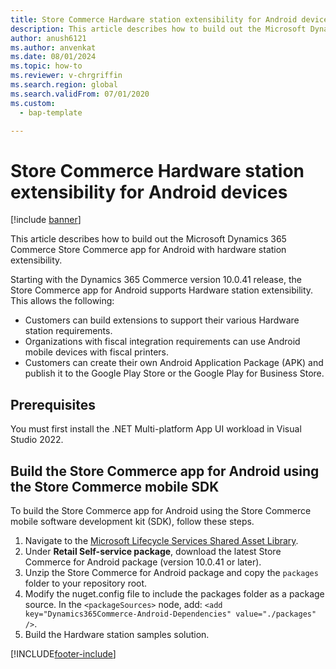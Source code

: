 ```yaml
---
title: Store Commerce Hardware station extensibility for Android devices
description: This article describes how to build out the Microsoft Dynamics 365 Commerce Store Commerce app for Android with hardware station extensibility.
author: anush6121
ms.author: anvenkat
ms.date: 08/01/2024
ms.topic: how-to
ms.reviewer: v-chrgriffin
ms.search.region: global
ms.search.validFrom: 07/01/2020
ms.custom: 
  - bap-template

---
```


# Store Commerce Hardware station extensibility for Android devices

[!include [banner](../../includes/banner.md)]

This article describes how to build out the Microsoft Dynamics 365 Commerce Store Commerce app for Android with hardware station extensibility.

Starting with the Dynamics 365 Commerce version 10.0.41 release, the Store Commerce app for Android supports Hardware station extensibility. This allows the following:
- Customers can build extensions to support their various Hardware station requirements.
- Organizations with fiscal integration requirements can use Android mobile devices with fiscal printers.
- Customers can create their own Android Application Package (APK) and publish it to the Google Play Store or the Google Play for Business Store.
  
## Prerequisites

You must first install the .NET Multi-platform App UI workload in Visual Studio 2022.
  
## Build the Store Commerce app for Android using the Store Commerce mobile SDK

To build the Store Commerce app for Android using the Store Commerce mobile software development kit (SDK), follow these steps.

1. Navigate to the [Microsoft Lifecycle Services Shared Asset Library](https://lcs.dynamics.com/V2/SharedAssetLibrary).
1. Under **Retail Self-service package**, download the latest Store Commerce for Android package (version 10.0.41 or later).
1. Unzip the Store Commerce for Android package and copy the `packages` folder to your repository root.
1. Modify the nuget.config file to include the packages folder as a package source. In the `<packageSources>` node, add: `<add key="Dynamics365Commerce-Android-Dependencies" value="./packages" />`.
1. Build the Hardware station samples solution.


[!INCLUDE[footer-include](../../includes/footer-banner.md)]
